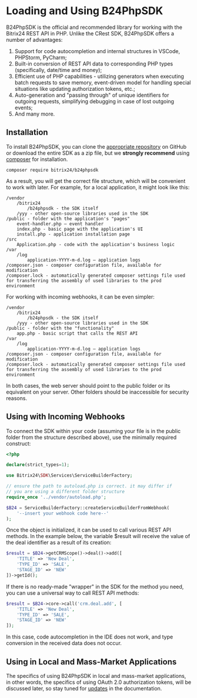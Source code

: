 # Loading and Using B24PhpSDK

B24PhpSDK is the official and recommended library for working with the Bitrix24 REST API in PHP. Unlike the CRest SDK, B24PhpSDK offers a number of advantages:

1. Support for code autocompletion and internal structures in VSCode, PHPStorm, PyCharm;
2. Built-in conversion of REST API data to corresponding PHP types (specifically, date/time and money);
3. Efficient use of PHP capabilities - utilizing generators when executing batch requests to save memory, event-driven model for handling special situations like updating authorization tokens, etc.;
4. Auto-generation and "passing through" of unique identifiers for outgoing requests, simplifying debugging in case of lost outgoing events;
5. And many more.

## Installation

To install B24PhpSDK, you can clone the [appropriate repository](https://github.com/bitrix24/b24phpsdk) on GitHub or download the entire SDK as a zip file, but we **strongly recommend** using [composer](https://getcomposer.org/doc/00-intro.md) for installation.

```
composer require bitrix24/b24phpsdk
```

As a result, you will get the correct file structure, which will be convenient to work with later. For example, for a local application, it might look like this:

```
/vendor
    /bitrix24
        /b24phpsdk - the SDK itself
    /yyy - other open-source libraries used in the SDK
/public - folder with the application's "pages"
    event-handler.php – event handler         
    index.php - basic page with the application's UI
    install.php - application installation page
/src
    Application.php - code with the application's business logic         
/var
    /log
        application-YYYY-m-d.log – application logs
/composer.json - composer configuration file, available for modification
/composer.lock - automatically generated composer settings file used for transferring the assembly of used libraries to the prod environment
```

For working with incoming webhooks, it can be even simpler:

```
/vendor
    /bitrix24
        /b24phpsdk - the SDK itself
    /yyy - other open-source libraries used in the SDK
/public - folder with the "functionality"  
    app.php - basic script that calls the REST API        
/var
    /log
        application-YYYY-m-d.log – application logs
/composer.json - composer configuration file, available for modification
/composer.lock - automatically generated composer settings file used for transferring the assembly of used libraries to the prod environment
```

In both cases, the web server should point to the public folder or its equivalent on your server. Other folders should be inaccessible for security reasons.

## Using with Incoming Webhooks

To connect the SDK within your code (assuming your file is in the public folder from the structure described above), use the minimally required construct:

```php
<?php

declare(strict_types=1);

use Bitrix24\SDK\Services\ServiceBuilderFactory;

// ensure the path to autoload.php is correct. it may differ if
// you are using a different folder structure 
require_once '../vendor/autoload.php'; 

$B24 = ServiceBuilderFactory::createServiceBuilderFromWebhook(
    '--insert your webhook code here--'
);
```

Once the object is initialized, it can be used to call various REST API methods. In the example below, the variable $result will receive the value of the deal identifier as a result of its creation:

```php
$result = $B24->getCRMScope()->deal()->add([
    'TITLE' => 'New Deal',
    'TYPE_ID' => 'SALE',
    'STAGE_ID' => 'NEW'
])->getId();
```

If there is no ready-made "wrapper" in the SDK for the method you need, you can use a universal way to call REST API methods:

```php
$result = $B24->core->call('crm.deal.add', [
    'TITLE' => 'New Deal',
    'TYPE_ID' => 'SALE',
    'STAGE_ID' => 'NEW'
]);
```

In this case, code autocompletion in the IDE does not work, and type conversion in the received data does not occur.

## Using in Local and Mass-Market Applications

The specifics of using B24PhpSDK in local and mass-market applications, in other words, the specifics of using OAuth 2.0 authorization tokens, will be discussed later, so stay tuned for [updates](../../whats-new.md) in the documentation.